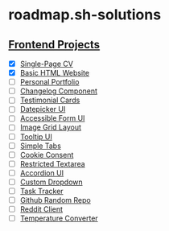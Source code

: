 # roadmap.sh-solutions

## [Frontend Projects](https://roadmap.sh/frontend)

- [x] [Single-Page CV](https://roadmap.sh/projects/single-page-cv)
- [x] [Basic HTML Website](https://roadmap.sh/projects/basic-html-website)
- [ ] [Personal Portfolio](https://roadmap.sh/projects/portfolio-website)
- [ ] [Changelog Component](https://roadmap.sh/projects/changelog-component)
- [ ] [Testimonial Cards](https://roadmap.sh/projects/testimonial-cards)
- [ ] [Datepicker UI](https://roadmap.sh/projects/datepicker-ui)
- [ ] [Accessible Form UI](https://roadmap.sh/projects/accessible-form-ui)
- [ ] [Image Grid Layout](https://roadmap.sh/projects/image-grid)
- [ ] [Tooltip UI](https://roadmap.sh/projects/tooltip-ui)
- [ ] [Simple Tabs](https://roadmap.sh/projects/simple-tabs)
- [ ] [Cookie Consent](https://roadmap.sh/projects/cookie-consent)
- [ ] [Restricted Textarea](https://roadmap.sh/projects/restricted-textarea)
- [ ] [Accordion UI](https://roadmap.sh/projects/accordion)
- [ ] [Custom Dropdown](https://roadmap.sh/projects/custom-dropdown)
- [ ] [Task Tracker](https://roadmap.sh/projects/task-tracker-js)
- [ ] [Github Random Repo](https://roadmap.sh/projects/github-random-repo)
- [ ] [Reddit Client](https://roadmap.sh/projects/reddit-client)
- [ ] [Temperature Converter](https://roadmap.sh/projects/temperature-converter)
